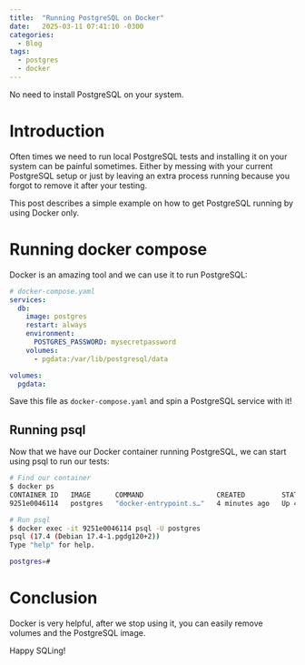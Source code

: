 ```yaml
---
title:  "Running PostgreSQL on Docker"
date:   2025-03-11 07:41:10 -0300
categories:
  - Blog
tags:
  - postgres
  - docker
---
```


No need to install PostgreSQL on your system.

<!--more-->

# Introduction

Often times we need to run local PostgreSQL tests and installing it on your system can be painful sometimes.
Either by messing with your current PostgreSQL setup or just by leaving an extra process running because you
forgot to remove it after your testing.

This post describes a simple example on how to get PostgreSQL running by using Docker only.

# Running docker compose

Docker is an amazing tool and we can use it to run PostgreSQL:

```yaml
# docker-compose.yaml
services:
  db:
    image: postgres
    restart: always
    environment:
      POSTGRES_PASSWORD: mysecretpassword
    volumes:
      - pgdata:/var/lib/postgresql/data

volumes:
  pgdata:
```

Save this file as `docker-compose.yaml` and spin a PostgreSQL service with it!

## Running psql

Now that we have our Docker container running PostgreSQL, we can start using psql to run our tests:

```bash
# Find our container
$ docker ps
CONTAINER ID   IMAGE      COMMAND                  CREATED         STATUS         PORTS      NAMES
9251e0046114   postgres   "docker-entrypoint.s…"   4 minutes ago   Up 4 minutes   5432/tcp   ...

# Run psql
$ docker exec -it 9251e0046114 psql -U postgres
psql (17.4 (Debian 17.4-1.pgdg120+2))
Type "help" for help.

postgres=#
```

# Conclusion

Docker is very helpful, after we stop using it, you can easily remove volumes and the PostgreSQL image.

Happy SQLing!
